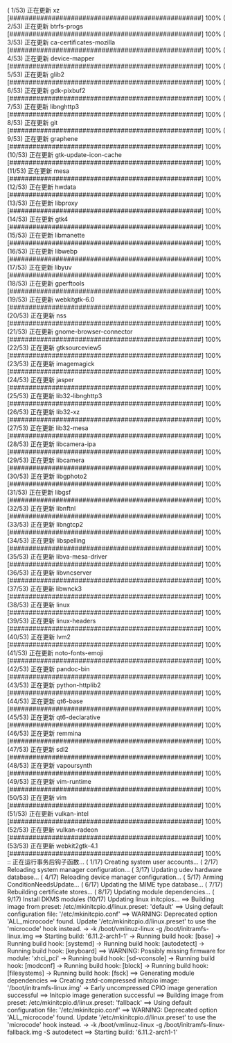 ( 1/53) 正在更新 xz                                                                    [##################################################] 100%
( 2/53) 正在更新 btrfs-progs                                                           [##################################################] 100%
( 3/53) 正在更新 ca-certificates-mozilla                                               [##################################################] 100%
( 4/53) 正在更新 device-mapper                                                         [##################################################] 100%
( 5/53) 正在更新 glib2                                                                 [##################################################] 100%
( 6/53) 正在更新 gdk-pixbuf2                                                           [##################################################] 100%
( 7/53) 正在更新 libnghttp3                                                            [##################################################] 100%
( 8/53) 正在更新 git                                                                   [##################################################] 100%
( 9/53) 正在更新 graphene                                                              [##################################################] 100%
(10/53) 正在更新 gtk-update-icon-cache                                                 [##################################################] 100%
(11/53) 正在更新 mesa                                                                  [##################################################] 100%
(12/53) 正在更新 hwdata                                                                [##################################################] 100%
(13/53) 正在更新 libproxy                                                              [##################################################] 100%
(14/53) 正在更新 gtk4                                                                  [##################################################] 100%
(15/53) 正在更新 libmanette                                                            [##################################################] 100%
(16/53) 正在更新 libwebp                                                               [##################################################] 100%
(17/53) 正在更新 libyuv                                                                [##################################################] 100%
(18/53) 正在更新 gperftools                                                            [##################################################] 100%
(19/53) 正在更新 webkitgtk-6.0                                                         [##################################################] 100%
(20/53) 正在更新 nss                                                                   [##################################################] 100%
(21/53) 正在更新 gnome-browser-connector                                               [##################################################] 100%
(22/53) 正在更新 gtksourceview5                                                        [##################################################] 100%
(23/53) 正在更新 imagemagick                                                           [##################################################] 100%
(24/53) 正在更新 jasper                                                                [##################################################] 100%
(25/53) 正在更新 lib32-libnghttp3                                                      [##################################################] 100%
(26/53) 正在更新 lib32-xz                                                              [##################################################] 100%
(27/53) 正在更新 lib32-mesa                                                            [##################################################] 100%
(28/53) 正在更新 libcamera-ipa                                                         [##################################################] 100%
(29/53) 正在更新 libcamera                                                             [##################################################] 100%
(30/53) 正在更新 libgphoto2                                                            [##################################################] 100%
(31/53) 正在更新 libgsf                                                                [##################################################] 100%
(32/53) 正在更新 libnftnl                                                              [##################################################] 100%
(33/53) 正在更新 libngtcp2                                                             [##################################################] 100%
(34/53) 正在更新 libspelling                                                           [##################################################] 100%
(35/53) 正在更新 libva-mesa-driver                                                     [##################################################] 100%
(36/53) 正在更新 libvncserver                                                          [##################################################] 100%
(37/53) 正在更新 libwnck3                                                              [##################################################] 100%
(38/53) 正在更新 linux                                                                 [##################################################] 100%
(39/53) 正在更新 linux-headers                                                         [##################################################] 100%
(40/53) 正在更新 lvm2                                                                  [##################################################] 100%
(41/53) 正在更新 noto-fonts-emoji                                                      [##################################################] 100%
(42/53) 正在更新 pandoc-bin                                                            [##################################################] 100%
(43/53) 正在更新 python-httplib2                                                       [##################################################] 100%
(44/53) 正在更新 qt6-base                                                              [##################################################] 100%
(45/53) 正在更新 qt6-declarative                                                       [##################################################] 100%
(46/53) 正在更新 remmina                                                               [##################################################] 100%
(47/53) 正在更新 sdl2                                                                  [##################################################] 100%
(48/53) 正在更新 vapoursynth                                                           [##################################################] 100%
(49/53) 正在更新 vim-runtime                                                           [##################################################] 100%
(50/53) 正在更新 vim                                                                   [##################################################] 100%
(51/53) 正在更新 vulkan-intel                                                          [##################################################] 100%
(52/53) 正在更新 vulkan-radeon                                                         [##################################################] 100%
(53/53) 正在更新 webkit2gtk-4.1                                                        [##################################################] 100%
:: 正在运行事务后钩子函数...
( 1/17) Creating system user accounts...
( 2/17) Reloading system manager configuration...
( 3/17) Updating udev hardware database...
( 4/17) Reloading device manager configuration...
( 5/17) Arming ConditionNeedsUpdate...
( 6/17) Updating the MIME type database...
( 7/17) Rebuilding certificate stores...
( 8/17) Updating module dependencies...
( 9/17) Install DKMS modules
(10/17) Updating linux initcpios...
==> Building image from preset: /etc/mkinitcpio.d/linux.preset: 'default'
==> Using default configuration file: '/etc/mkinitcpio.conf'
==> WARNING: Deprecated option 'ALL_microcode' found. Update '/etc/mkinitcpio.d/linux.preset' to use the 'microcode' hook instead.
  -> -k /boot/vmlinuz-linux -g /boot/initramfs-linux.img
==> Starting build: '6.11.2-arch1-1'
  -> Running build hook: [base]
  -> Running build hook: [systemd]
  -> Running build hook: [autodetect]
  -> Running build hook: [keyboard]
==> WARNING: Possibly missing firmware for module: 'xhci_pci'
  -> Running build hook: [sd-vconsole]
  -> Running build hook: [modconf]
  -> Running build hook: [block]
  -> Running build hook: [filesystems]
  -> Running build hook: [fsck]
==> Generating module dependencies
==> Creating zstd-compressed initcpio image: '/boot/initramfs-linux.img'
  -> Early uncompressed CPIO image generation successful
==> Initcpio image generation successful
==> Building image from preset: /etc/mkinitcpio.d/linux.preset: 'fallback'
==> Using default configuration file: '/etc/mkinitcpio.conf'
==> WARNING: Deprecated option 'ALL_microcode' found. Update '/etc/mkinitcpio.d/linux.preset' to use the 'microcode' hook instead.
  -> -k /boot/vmlinuz-linux -g /boot/initramfs-linux-fallback.img -S autodetect
==> Starting build: '6.11.2-arch1-1'